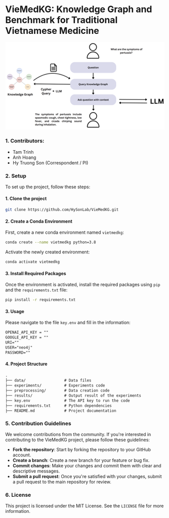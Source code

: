 # VieMedKG: Knowledge Graph and Benchmark for Traditional Vietnamese Medicine

![KG_RAG](KG_RAG.png)

### 1. Contributors:

- Tam Trinh
- Anh Hoang
- Hy Truong Son (Correspondent / PI)

### 2. Setup

To set up the project, follow these steps:

#### 1. Clone the project

```bash
git clone https://github.com/HySonLab/VieMedKG.git
```

#### 2. Create a Conda Environment

First, create a new conda environment named `vietmedkg`:

```bash
conda create --name vietmedkg python=3.8
```

Activate the newly created environment:

```bash
conda activate vietmedkg
```

#### 3. Install Required Packages

Once the environment is activated, install the required packages using `pip` and the `requirements.txt` file:

```bash
pip install -r requirements.txt
```

#### 3. Usage

Please navigate to the file `key.env` and fill in the information:

```
OPENAI_API_KEY = ""
GOOGLE_API_KEY = ""
URI=""
USER="neo4j"
PASSWORD=""
```

#### 4. Project Structure

```
.
├── data/                 # Data files
├── experiments/          # Experiments code
├── preprocessing/        # Data creation code
├── results/              # Output result of the experiments
├── key.env               # The API key to run the code
├── requirements.txt      # Python dependencies
├── README.md             # Project documentation
```

### 5. Contribution Guidelines

We welcome contributions from the community. If you're interested in contributing to the VieMedKG project, please follow these guidelines:

- **Fork the repository**: Start by forking the repository to your GitHub account.
- **Create a branch**: Create a new branch for your feature or bug fix.
- **Commit changes**: Make your changes and commit them with clear and descriptive messages.
- **Submit a pull request**: Once you're satisfied with your changes, submit a pull request to the main repository for review.

### 6. License

This project is licensed under the MIT License. See the `LICENSE` file for more information.
